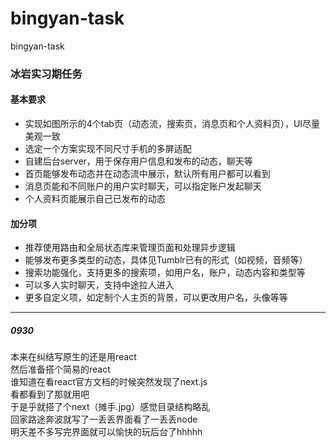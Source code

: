 # bingyan-task
bingyan-task  
### 冰岩实习期任务  

#### 基本要求  
- 实现如图所示的4个tab页（动态流，搜索页，消息页和个人资料页），UI尽量美观一致
- 选定一个方案实现不同尺寸手机的多屏适配
- 自建后台server，用于保存用户信息和发布的动态，聊天等
- 首页能够发布动态并在动态流中展示，默认所有用户都可以看到
- 消息页能和不同账户的用户实时聊天，可以指定账户发起聊天
- 个人资料页能展示自己已发布的动态  
#### 加分项  
- 推荐使用路由和全局状态库来管理页面和处理异步逻辑
- 能够发布更多类型的动态，具体见Tumblr已有的形式（如视频，音频等）
- 搜索功能强化，支持更多的搜索项，如用户名，账户，动态内容和类型等
- 可以多人实时聊天，支持中途拉人进入
- 更多自定义项，如定制个人主页的背景，可以更改用户名，头像等等

--------
##### 0930  
本来在纠结写原生的还是用react  
然后准备搭个简易的react  
谁知道在看react官方文档的时候突然发现了next.js  
看都看到了那就用吧  
于是乎就搭了个next（摊手.jpg）感觉目录结构略乱  
回家路途奔波就写了一丢丢界面看了一丢丢node  
明天差不多写完界面就可以愉快的玩后台了hhhhh  
